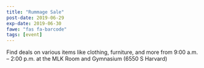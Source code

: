 ```yaml
---
title: "Rummage Sale"
post-date: 2019-06-29
exp-date: 2019-06-30
fawe: "fas fa-barcode"
tags: [event]
---
```

Find deals on various items like clothing, furniture, and more from 9:00 a.m. – 2:00 p.m. at the MLK Room and Gymnasium (6550 S Harvard)